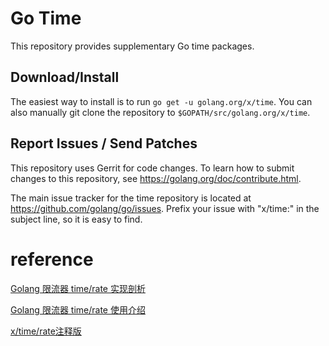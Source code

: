 # Go Time

This repository provides supplementary Go time packages.

## Download/Install

The easiest way to install is to run `go get -u golang.org/x/time`. You can
also manually git clone the repository to `$GOPATH/src/golang.org/x/time`.

## Report Issues / Send Patches

This repository uses Gerrit for code changes. To learn how to submit changes to
this repository, see https://golang.org/doc/contribute.html.

The main issue tracker for the time repository is located at
https://github.com/golang/go/issues. Prefix your issue with "x/time:" in the
subject line, so it is easy to find.

# reference

[Golang 限流器 time/rate 实现剖析](https://www.cyhone.com/articles/analisys-of-golang-rate/)

[Golang 限流器 time/rate 使用介绍](https://www.cyhone.com/articles/usage-of-golang-rate/)

[x/time/rate注释版](https://github.com/chenyahui/AnnotatedCode/tree/master/go/x/time)